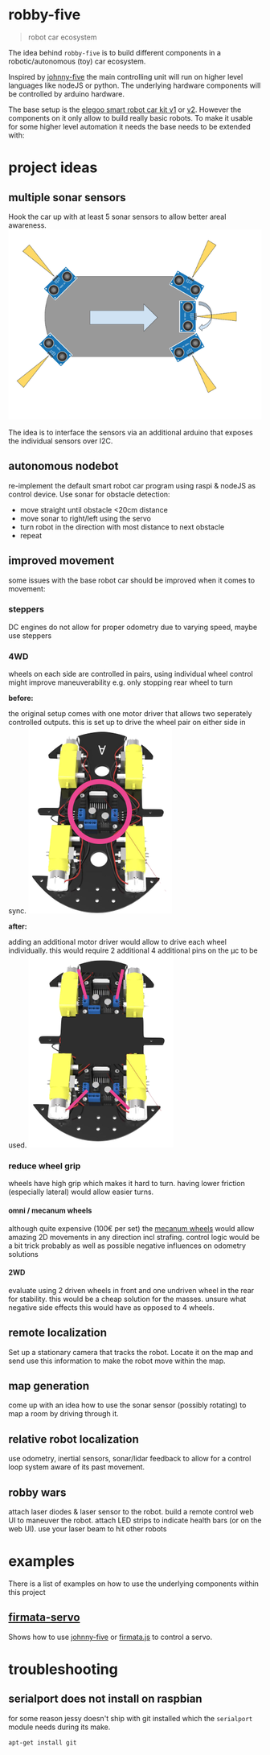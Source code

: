 robby-five
===

> robot car ecosystem

The idea behind `robby-five` is to build different components in a robotic/autonomous (toy) car ecosystem.

Inspired by [johnny-five](http://johnny-five.io/) the main controlling unit will run on higher level languages like nodeJS or python. The underlying hardware components will be controlled by arduino hardware.

The base setup is the [elegoo smart robot car kit v1](https://www.elegoo.com/product/elegoo-uno-project-smart-robot-car-kit-v1-0/) or [v2](https://www.elegoo.com/product/elegoo-uno-project-upgraded-smart-robot-car-kit-v2-0/). However the components on it only allow to build really basic robots. To make it usable for some higher level automation it needs the base needs to be extended with:


# project ideas

## multiple sonar sensors

Hook the car up with at least 5 sonar sensors to allow better areal awareness.
![sonar](./assets/sonar.png)

The idea is to interface the sensors via an additional arduino that exposes the individual sensors over I2C.

## autonomous nodebot

re-implement the default smart robot car program using raspi & nodeJS as control device. Use sonar for obstacle detection:
* move straight until obstacle <20cm distance
* move sonar to right/left using the servo
* turn robot in the direction with most distance to next obstacle
* repeat

## improved movement

some issues with the base robot car should be improved when it comes to movement:

### steppers

DC engines do not allow for proper odometry due to varying speed, maybe use steppers

### 4WD

wheels on each side are controlled in pairs, using individual wheel control might improve maneuverability e.g. only stopping rear wheel to turn

**before:**

the original setup comes with one motor driver that allows two seperately controlled outputs. this is set up to drive the wheel pair on either side in sync.
![original elegoo setup](./assets/4wd-1.png)

**after:**

adding an additional motor driver would allow to drive each wheel individually. this would require 2 additional 4 additional pins on the µc to be used.
![original elegoo setup](./assets/4wd-2.png)

### reduce wheel grip

wheels have high grip which makes it hard to turn. having lower friction (especially lateral) would allow easier turns.

#### omni / mecanum wheels 

although quite expensive (100€ per set) the [mecanum wheels](https://www.youtube.com/watch?v=8sH1a511_q4) would allow amazing 2D movements in any direction incl strafing.
control logic would be a bit trick probably as well as possible negative influences on odometry solutions

#### 2WD

evaluate using 2 driven wheels in front and one undriven wheel in the rear for stability. this would be a cheap solution for the masses. unsure what negative side effects this would have as opposed to 4 wheels.

## remote localization

Set up a stationary camera that tracks the robot. Locate it on the map and send use this information to make the robot move within the map.

## map generation

come up with an idea how to use the sonar sensor (possibly rotating) to map a room by driving through it.

## relative robot localization

use odometry, inertial sensors, sonar/lidar feedback to allow for a control loop system aware of its past movement.

## robby wars

attach laser diodes & laser sensor to the robot. build a remote control web UI to maneuver the robot. attach LED strips to indicate health bars (or on the web UI). use your laser beam to hit other robots

# examples

There is a list of examples on how to use the underlying components within this project

## [firmata-servo](./examples/firmata-servo)

Shows how to use [johnny-five](http://johnny-five.io/) or [firmata.js](https://github.com/firmata/firmata.js/) to control a servo.

# troubleshooting

## serialport does not install on raspbian

for some reason jessy doesn't ship with git installed which the `serialport` module needs during its make.

```sh
apt-get install git
```
